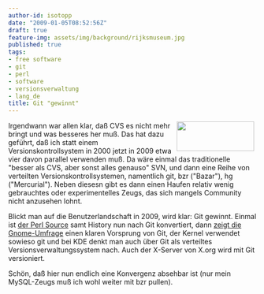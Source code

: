 ```yaml
---
author-id: isotopp
date: "2009-01-05T08:52:56Z"
draft: true
feature-img: assets/img/background/rijksmuseum.jpg
published: true
tags:
- free software
- git
- perl
- software
- versionsverwaltung
- lang_de
title: Git "gewinnt"
---
```

<a class='serendipity_image_link' href='http://www.github.com'><!-- s9ymdb:4897 --><img class="serendipity_image_right" width="157" height="60" style="float: right; border: 0px; padding-left: 5px; padding-right: 5px;" src="/uploads/github.png" alt="" /></a> Irgendwann war allen klar, daß CVS es nicht mehr bringt und was besseres her muß. Das hat dazu geführt, daß ich statt einem Versionskontrollsystem in 2000 jetzt in 2009 etwa vier davon parallel verwenden muß. Da wäre einmal das traditionelle "besser als CVS, aber sonst alles genauso" SVN, und dann eine Reihe von verteilten Versionskontrollsystemen, namentlich git, bzr ("Bazar"), hg ("Mercurial"). Neben diesesn gibt es dann einen Haufen relativ wenig gebrauchtes oder experimentelles Zeugs, das sich mangels Community nicht anzusehen lohnt.

Blickt man auf die Benutzerlandschaft in 2009, wird klar: Git gewinnt. Einmal ist <a href="http://www.perlfoundation.org/perl5/index.cgi?perl_git_repositories">der Perl Source</a> samt History nun nach Git konvertiert, dann <a href="http://blogs.gnome.org/newren/2009/01/03/gnome-dvcs-survey-results/">zeigt die Gnome-Umfrage</a> einen klaren Vorsprung von Git, der Kernel verwendet sowieso git und bei KDE denkt man auch über Git als verteiltes Versionsverwaltungssystem nach. Auch der X-Server von X.org wird mit Git versioniert.

Schön, daß hier nun endlich eine Konvergenz absehbar ist (nur mein MySQL-Zeugs muß ich wohl weiter mit bzr pullen).
